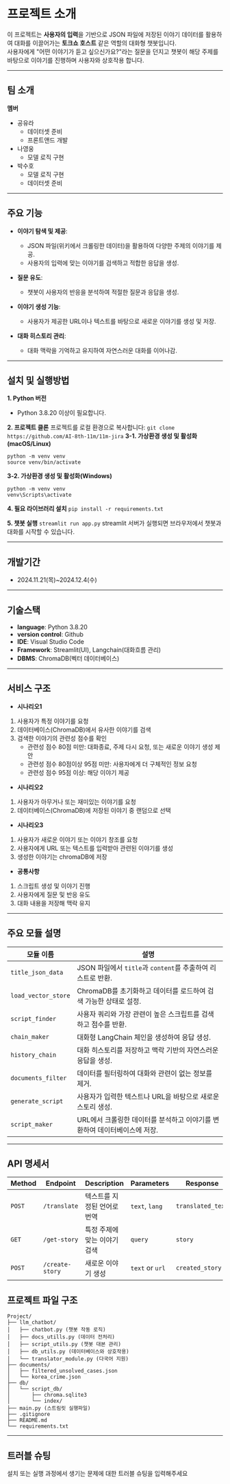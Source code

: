 # 프로젝트 소개

이 프로젝트는 **사용자의 입력**을 기반으로 JSON 파일에 저장된 이야기 데이터를 활용하여 대화를 이끌어가는 **토크쇼 호스트** 같은 역할의 대화형 챗봇입니다.  
사용자에게 "어떤 이야기가 듣고 싶으신가요?"라는 질문을 던지고 챗봇이 해당 주제를 바탕으로 이야기를 진행하며 사용자와 상호작용 합니다.

---
## 팀 소개
**멤버**
- 공유라
    - 데이터셋 준비
    - 프론트앤드 개발
- 나영웅
    - 모델 로직 구현 
- 박수호
    - 모델 로직 구현
    - 데이터셋 준비
---
## 주요 기능

- **이야기 탐색 및 제공**:
  - JSON 파일(위키에서 크롤링한 데이터)을 활용하여 다양한 주제의 이야기를 제공.
  - 사용자의 입력에 맞는 이야기를 검색하고 적합한 응답을 생성.

- **질문 유도**:
  - 챗봇이 사용자의 반응을 분석하여 적절한 질문과 응답을 생성.

- **이야기 생성 기능**:
  - 사용자가 제공한 URL이나 텍스트를 바탕으로 새로운 이야기를 생성 및 저장.

- **대화 히스토리 관리**:
  - 대화 맥락을 기억하고 유지하여 자연스러운 대화를 이어나감.

---

## 설치 및 실행방법

**1. Python 버전**
- Python 3.8.20 이상이 필요합니다.

**2. 프로젝트 클론**
프로젝트를 로컬 환경으로 복사합니다:
`
git clone https://github.com/AI-8th-11m/11m-jira
`
**3-1. 가상환경 생성 및 활성화(macOS/Linux)**
```
python -m venv venv
source venv/bin/activate
```

**3-2. 가상환경 생성 및 활성화(Windows)**
```
python -m venv venv
venv\Scripts\activate
```

**4. 필요 라이브러리 설치**
`
pip install -r requirements.txt
`

**5. 챗봇 실행**
`
streamlit run app.py
`
streamlit 서버가 실행되면 브라우저에서 챗봇과 대화를 시작할 수 있습니다.

---

## 개발기간
- 2024.11.21(목)~2024.12.4(수)

---
## 기술스택
- **language**: Python 3.8.20
- **version control**: Github
- **IDE**: Visual Studio Code
- **Framework**: Streamlit(UI), Langchain(대화흐름 관리)
- **DBMS**: ChromaDB(벡터 데이터베이스)
---
## 서비스 구조
- **시나리오1**
1. 사용자가 특정 이야기를 요청
2. 데이터베이스(ChromaDB)에서 유사한 이야기를 검색
3. 검색한 이야기의 관련성 점수를 확인
    - 관련성 점수 80점 미만: 대화종료, 주제 다시 요청, 또는 새로운 이야기 생성 제안
    - 관련성 점수 80점이상 95점 미만: 사용자에게 더 구체적인 정보 요청
    - 관련성 점수 95점 이상: 해당 이야기 제공

- **시나리오2**
1. 사용자가 아무거나 또는 재미있는 이야기를 요청
2. 데이터베이스(ChromaDB)에 저장된 이야기 중 랜덤으로 선택

- **시나리오3**
1. 사용자가 새로운 이야기 또는 이야기 창조를 요청
2. 사용자에게 URL 또는 텍스트를 입력받아 관련된 이야기를 생성
3. 생성한 이야기는 chromaDB에 저장 

- **공통사항**
1. 스크립트 생성 및 이야기 진행
2. 사용자에게 질문 및 반응 유도
3. 대화 내용을 저장해 맥락 유지

---
## 주요 모듈 설명

| **모듈 이름**       | **설명**                                                                 |
|---------------------|-------------------------------------------------------------------------|
| `title_json_data`   | JSON 파일에서 `title`과 `content`를 추출하여 리스트로 반환.              |
| `load_vector_store` | ChromaDB를 초기화하고 데이터를 로드하여 검색 가능한 상태로 설정.         |
| `script_finder`     | 사용자 쿼리와 가장 관련이 높은 스크립트를 검색하고 점수를 반환.          |
| `chain_maker`       | 대화형 LangChain 체인을 생성하여 응답 생성.                              |
| `history_chain`     | 대화 히스토리를 저장하고 맥락 기반의 자연스러운 응답을 생성.            |
| `documents_filter`  | 데이터를 필터링하여 대화와 관련이 없는 정보를 제거.                     |
| `generate_script`   | 사용자가 입력한 텍스트나 URL을 바탕으로 새로운 스토리 생성.              |
| `script_maker`      | URL에서 크롤링한 데이터를 분석하고 이야기를 변환하여 데이터베이스에 저장. |

---
## API 명세서
| **Method** | **Endpoint**     | **Description**               | **Parameters**       | **Response**       |
|------------|------------------|-------------------------------|----------------------|--------------------|
| `POST`     | `/translate`     | 텍스트를 지정된 언어로 번역       | `text`, `lang`       | `translated_text`  |
| `GET`      | `/get-story`     | 특정 주제에 맞는 이야기 검색      | `query`              | `story`            |
| `POST`     | `/create-story`  | 새로운 이야기 생성              | `text` or `url`      | `created_story`    |

## 프로젝트 파일 구조
```
Project/
├── llm_chatbot/
│   ├── chatbot.py (챗봇 작동 로직)
│   ├── docs_utills.py (데이터 전처리)
│   ├── script_utils.py (챗봇 대본 관리)
│   ├── db_utils.py (데이터베이스와 상호작용)
│   └── translator_module.py (다국어 지원)
├── documents/
│   ├── filtered_unsolved_cases.json
│   └── korea_crime.json
├── db/
│   └── script_db/
│       ├── chroma.sqlite3
│       └── index/
├── main.py (스트림릿 실행파일)
├── .gitignore
├── README.md
└── requirements.txt
```
---

## 트러블 슈팅
설치 또는 실행 과정에서 생기는 문제에 대한 트러블 슈팅을 입력해주세요